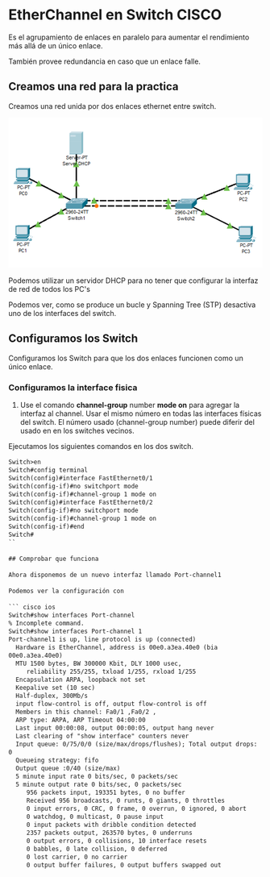 # EtherChannel en Switch CISCO

Es el agrupamiento de enlaces en paralelo para aumentar el rendimiento más allá de un único enlace.

También provee redundancia en caso que un enlace falle.

## Creamos una red para la practica

Creamos una red unida por dos enlaces ethernet entre switch.

![Nat estatico](Imagenes/EtherChannel.png)

Podemos utilizar un servidor DHCP para no tener que configurar la interfaz de red de todos los PC's

Podemos ver, como se produce un bucle y Spanning Tree (STP) desactiva uno de los interfaces del switch.

## Configuramos los Switch

Configuramos los Switch para que los dos enlaces funcionen como un único enlace.

### Configuramos la interface fisica

1. Use el comando **channel-group** number **mode on** para agregar la interfaz al channel. Usar el mismo número en todas las interfaces físicas del switch. El número usado (channel-group number) puede diferir del usado en en los switches vecinos.
<!-- 2. Use el comando **no switchport** para hacer de cada puerto físico un puerto enrutado. -->

Ejecutamos los siguientes comandos en los dos switch.

``` cisco ios
Switch>en
Switch#config terminal
Switch(config)#interface FastEthernet0/1
Switch(config-if)#no switchport mode
Switch(config-if)#channel-group 1 mode on
Switch(config)#interface FastEthernet0/2
Switch(config-if)#no switchport mode
Switch(config-if)#channel-group 1 mode on
Switch(config-if)#end
Switch#
``

## Comprobar que funciona

Ahora disponemos de un nuevo interfaz llamado Port-channel1

Podemos ver la configuración con

``` cisco ios
Switch#show interfaces Port-channel 
% Incomplete command.
Switch#show interfaces Port-channel 1
Port-channel1 is up, line protocol is up (connected)
  Hardware is EtherChannel, address is 00e0.a3ea.40e0 (bia 00e0.a3ea.40e0)
  MTU 1500 bytes, BW 300000 Kbit, DLY 1000 usec,
     reliability 255/255, txload 1/255, rxload 1/255
  Encapsulation ARPA, loopback not set
  Keepalive set (10 sec)
  Half-duplex, 300Mb/s
  input flow-control is off, output flow-control is off
  Members in this channel: Fa0/1 ,Fa0/2 ,
  ARP type: ARPA, ARP Timeout 04:00:00
  Last input 00:00:08, output 00:00:05, output hang never
  Last clearing of "show interface" counters never
  Input queue: 0/75/0/0 (size/max/drops/flushes); Total output drops: 0
  Queueing strategy: fifo
  Output queue :0/40 (size/max)
  5 minute input rate 0 bits/sec, 0 packets/sec
  5 minute output rate 0 bits/sec, 0 packets/sec
     956 packets input, 193351 bytes, 0 no buffer
     Received 956 broadcasts, 0 runts, 0 giants, 0 throttles
     0 input errors, 0 CRC, 0 frame, 0 overrun, 0 ignored, 0 abort
     0 watchdog, 0 multicast, 0 pause input
     0 input packets with dribble condition detected
     2357 packets output, 263570 bytes, 0 underruns
     0 output errors, 0 collisions, 10 interface resets
     0 babbles, 0 late collision, 0 deferred
     0 lost carrier, 0 no carrier
     0 output buffer failures, 0 output buffers swapped out
```
